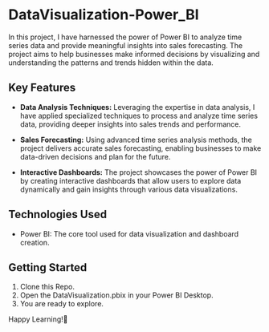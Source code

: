 # DataVisualization-Power_BI

In this project, I have harnessed the power of Power BI to analyze time series data and provide meaningful insights into sales forecasting. The project aims to help businesses make informed decisions by visualizing and understanding the patterns and trends hidden within the data.

## Key Features

- **Data Analysis Techniques:** Leveraging the expertise in data analysis, I have applied specialized techniques to process and analyze time series data, providing deeper insights into sales trends and performance.

- **Sales Forecasting:** Using advanced time series analysis methods, the project delivers accurate sales forecasting, enabling businesses to make data-driven decisions and plan for the future.

- **Interactive Dashboards:** The project showcases the power of Power BI by creating interactive dashboards that allow users to explore data dynamically and gain insights through various data visualizations.

## Technologies Used

- Power BI: The core tool used for data visualization and dashboard creation.

## Getting Started
1. Clone this Repo.
2. Open the DataVisualization.pbix in your Power BI Desktop.
3. You are ready to explore.

Happy Learning!🚀
  
